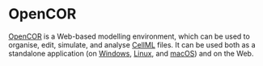 # OpenCOR

[OpenCOR](https://opencor.ws/) is a Web-based modelling environment, which can be used to organise, edit, simulate, and analyse [CellML](https://cellml.org/) files. It can be used both as a standalone application (on [Windows](https://en.wikipedia.org/wiki/Microsoft_Windows), [Linux](https://en.wikipedia.org/wiki/Linux), and [macOS](https://en.wikipedia.org/wiki/MacOS)) and on the Web.
